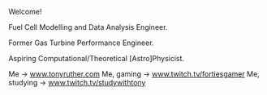 Welcome!

Fuel Cell Modelling and Data Analysis Engineer. 

Former Gas Turbine Performance Engineer. 

Aspiring Computational/Theoretical [Astro]Physicist.

Me -> www.tonyruther.com
Me, gaming -> www.twitch.tv/fortiesgamer
Me, studying -> www.twitch.tv/studywithtony
